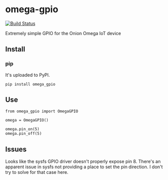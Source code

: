 # omega-gpio

[![Build Status](https://travis-ci.org/angstwad/omega-gpio.svg?branch=master)](https://travis-ci.org/angstwad/omega-gpio)

Extremely simple GPIO for the Onion Omega IoT device

## Install

### pip

It's uploaded to PyPI.

```
pip install omega_gpio
```

## Use
```
from omega_gpio import OmegaGPIO

omega = OmegaGPIO()

omega.pin_on(5)
omega.pin_off(5)
```

## Issues

Looks like the sysfs GPIO driver doesn't properly expose pin 8.  There's an apparent issue in sysfs not providing a place to set the pin direction.  I don't try to solve for that case here.
